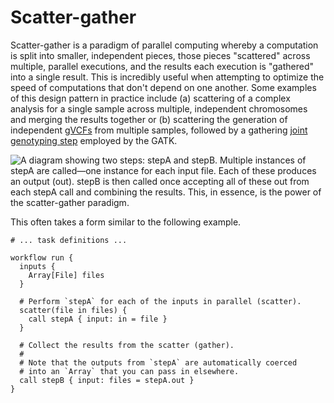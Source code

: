 # Scatter-gather

Scatter-gather is a paradigm of parallel computing whereby a computation is split into
smaller, independent pieces, those pieces "scattered" across multiple, parallel
executions, and the results each execution is "gathered" into a single result. This is
incredibly useful when attempting to optimize the speed of computations that don't
depend on one another. Some examples of this design pattern in practice include (a)
scattering of a complex analysis for a single sample across multiple, independent
chromosomes and merging the results together or (b) scattering the generation of
independent [gVCFs] from multiple samples, followed by a gathering [joint genotyping
step] employed by the GATK.

![A diagram showing two steps: `stepA` and `stepB`. Multiple instances of `stepA` are
called—one instance for each input file. Each of these produces an output (`out`).
`stepB` is then called once accepting all of these `out` from each `stepA` call and
combining the results. This, in essence, is the power of the scatter-gather
paradigm.](header.png)

This often takes a form similar to the following example.

```wdl
# ... task definitions ...

workflow run {
  inputs {
    Array[File] files
  }

  # Perform `stepA` for each of the inputs in parallel (scatter).
  scatter(file in files) {
    call stepA { input: in = file }
  }

  # Collect the results from the scatter (gather).
  #
  # Note that the outputs from `stepA` are automatically coerced
  # into an `Array` that you can pass in elsewhere.
  call stepB { input: files = stepA.out }
}
```

[gVCFs]:
    https://gatk.broadinstitute.org/hc/en-us/articles/360035531812-GVCF-Genomic-Variant-Call-Format
[joint genotyping step]:
    https://gatk.broadinstitute.org/hc/en-us/articles/360037057852-GenotypeGVCFs

